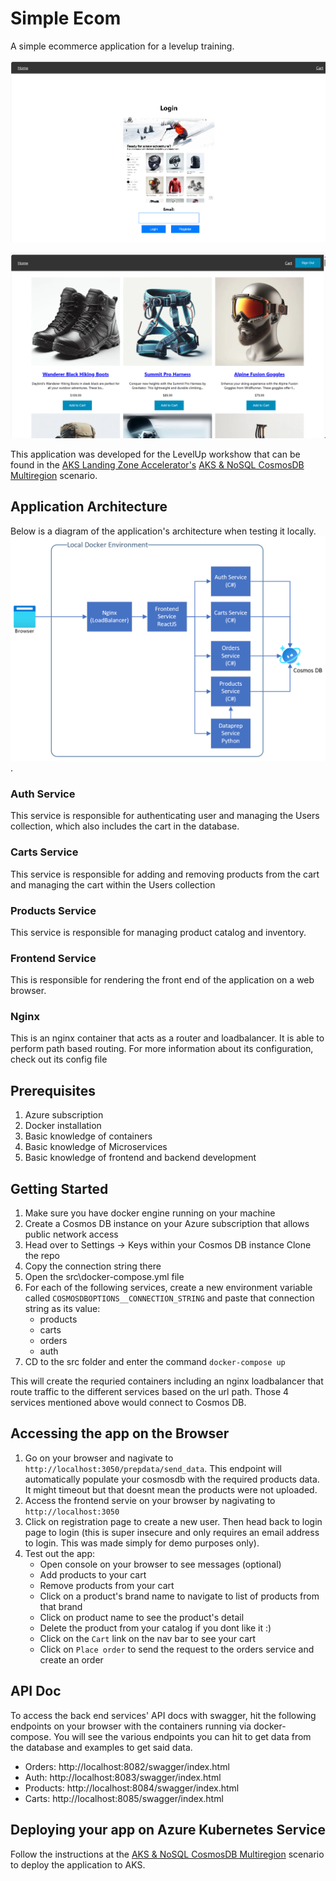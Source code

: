 # Simple Ecom

A simple ecommerce application for a levelup training.

![Loginpage](./media/screenshot.png)

![Loggedinpage](./media/screenshot-home.png)

This application was developed for the LevelUp workshow that can be found in the [AKS Landing Zone Accelerator's](https://github.com/Azure/AKS-Landing-Zone-Accelerator) [AKS & NoSQL CosmosDB Multiregion](https://github.com/Azure/AKS-Landing-Zone-Accelerator/tree/main/Scenarios/CosmosDB-nosql-Resiliency) scenario.

## Application Architecture

Below is a diagram of the application's architecture when testing it locally.
![Application architecture when testing locally](./media/local-architecture.png).

### Auth Service

This service is responsible for authenticating user and managing the Users collection, which also includes the cart in the database.

### Carts Service

This service is responsible for adding and removing products from the cart and managing the cart within the Users collection

### Products Service

This service is responsible for managing product catalog and inventory.

### Frontend Service

This is responsible for rendering the front end of the application on a web browser.

### Nginx

This is an nginx container that acts as a router and loadbalancer. It is able to perform path based routing. For more information about its configuration, check out its config file

## Prerequisites

1. Azure subscription
1. Docker installation
1. Basic knowledge of containers
1. Basic knowledge of Microservices
1. Basic knowledge of frontend and backend development

## Getting Started

1. Make sure you have docker engine running on your machine
1. Create a Cosmos DB instance on your Azure subscription that allows public network access
1. Head over to Settings -> Keys within your Cosmos DB instance
   Clone the repo
1. Copy the connection string there
1. Open the src\docker-compose.yml file
1. For each of the following services, create a new environment variable called `COSMOSDBOPTIONS__CONNECTION_STRING` and paste that connection string as its value:
   - products
   - carts
   - orders
   - auth
1. CD to the src folder and enter the command `docker-compose up`

This will create the requried containers including an nginx loadbalancer that route traffic to the different services based on the url path. Those 4 services mentioned above would connect to Cosmos DB.

## Accessing the app on the Browser

1. Go on your browser and nagivate to `http://localhost:3050/prepdata/send_data`. This endpoint will automatically populate your cosmosdb with the required products data. It might timeout but that doesnt mean the products were not uploaded.
1. Access the frontend servie on your browser by nagivating to `http://localhost:3050`
1. Click on registration page to create a new user. Then head back to login page to login (this is super insecure and only requires an email address to login. This was made simply for demo purposes only).
1. Test out the app:
   - Open console on your browser to see messages (optional)
   - Add products to your cart
   - Remove products from your cart
   - Click on a product's brand name to navigate to list of products from that brand
   - Click on product name to see the product's detail
   - Delete the product from your catalog if you dont like it :)
   - Click on the `Cart` link on the nav bar to see your cart
   - Click on `Place order` to send the request to the orders service and create an order

## API Doc

To access the back end services' API docs with swagger, hit the following endpoints on your browser with the containers running via docker-compose. You will see the various endpoints you can hit to get data from the database and examples to get said data.

- Orders: http://localhost:8082/swagger/index.html
- Auth: http://localhost:8083/swagger/index.html
- Products: http://localhost:8084/swagger/index.html
- Carts: http://localhost:8085/swagger/index.html

## Deploying your app on Azure Kubernetes Service

Follow the instructions at the [AKS & NoSQL CosmosDB Multiregion](https://github.com/Azure/AKS-Landing-Zone-Accelerator/tree/main/Scenarios/CosmosDB-nosql-Resiliency) scenario to deploy the application to AKS.
